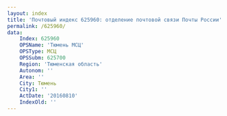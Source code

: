 ```yaml
---
layout: index
title: 'Почтовый индекс 625960: отделение почтовой связи Почты России'
permalink: /625960/
data:
    Index: 625960
    OPSName: 'Тюмень МСЦ'
    OPSType: МСЦ
    OPSSubm: 625700
    Region: 'Тюменская область'
    Autonom: ''
    Area: ''
    City: Тюмень
    City1: ''
    ActDate: '20160810'
    IndexOld: ''
---
```

